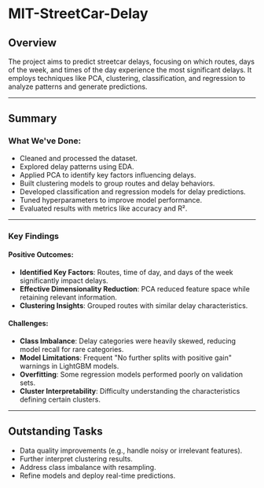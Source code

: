 # MIT-StreetCar-Delay

## Overview

The project aims to predict streetcar delays, focusing on which routes, days of the week, and times of the day experience the most significant delays. It employs techniques like PCA, clustering, classification, and regression to analyze patterns and generate predictions.

---

## Summary

### What We've Done:
- Cleaned and processed the dataset.
- Explored delay patterns using EDA.
- Applied PCA to identify key factors influencing delays.
- Built clustering models to group routes and delay behaviors.
- Developed classification and regression models for delay predictions.
- Tuned hyperparameters to improve model performance.
- Evaluated results with metrics like accuracy and R².

---

### Key Findings

#### Positive Outcomes:
- **Identified Key Factors**: Routes, time of day, and days of the week significantly impact delays.
- **Effective Dimensionality Reduction**: PCA reduced feature space while retaining relevant information.
- **Clustering Insights**: Grouped routes with similar delay characteristics.

#### Challenges:
- **Class Imbalance**: Delay categories were heavily skewed, reducing model recall for rare categories.
- **Model Limitations**: Frequent "No further splits with positive gain" warnings in LightGBM models.
- **Overfitting**: Some regression models performed poorly on validation sets.
- **Cluster Interpretability**: Difficulty understanding the characteristics defining certain clusters.

---

## Outstanding Tasks
- Data quality improvements (e.g., handle noisy or irrelevant features).
- Further interpret clustering results.
- Address class imbalance with resampling.
- Refine models and deploy real-time predictions.
